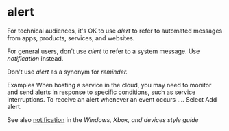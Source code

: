 # alert

For technical audiences, it's OK to use *alert* to refer to automated messages from apps, products, services, and websites. 

For general users, don't use *alert* to refer to a system message. Use *notification* instead. 

Don't use *alert* as a synonym for *reminder.*

Examples
When
hosting a service in the cloud, you may need to monitor and send alerts
in response to specific conditions, such as service
interruptions. 
To receive an alert whenever an event occurs .... 
Select Add alert. 

See also [](https://worldready.cloudapp.net/Styleguide/Read?id=2700&topicid=35399)[notification](https://worldready.cloudapp.net/Styleguide/Read?id=2547&topicid=16439) in the *Windows, Xbox, and devices style guide* 
